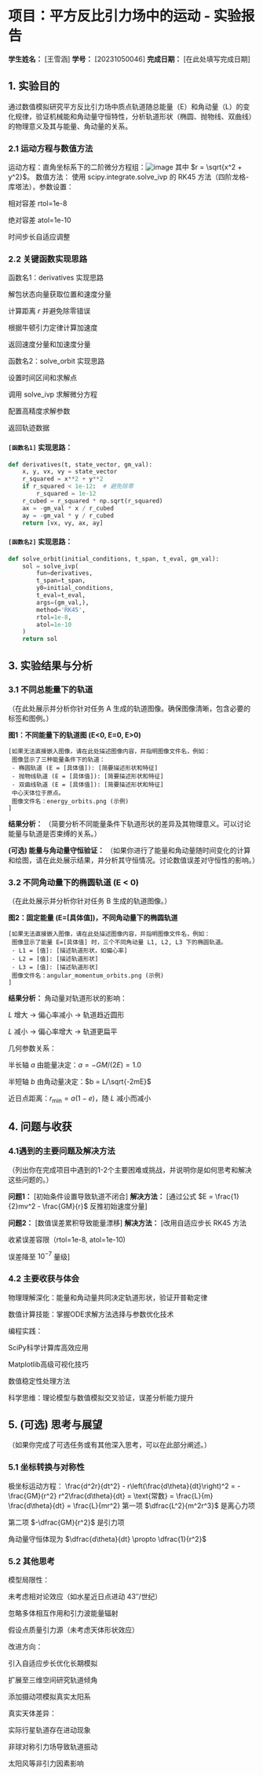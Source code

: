 # 项目：平方反比引力场中的运动 - 实验报告

**学生姓名：** [王雪涵]
**学号：** [20231050046]
**完成日期：** [在此处填写完成日期]

## 1. 实验目的

通过数值模拟研究平方反比引力场中质点轨道随总能量（E）和角动量（L）的变化规律，验证机械能和角动量守恒特性，分析轨道形状（椭圆、抛物线、双曲线）的物理意义及其与能量、角动量的关系。

### 2.1 运动方程与数值方法
运动方程：直角坐标系下的二阶微分方程组：![image](https://github.com/user-attachments/assets/97f0812d-0452-4036-a9bb-27dd8dfbfef5)
其中 $r = \sqrt{x^2 + y^2}$。
数值方法：
使用 scipy.integrate.solve_ivp 的 RK45 方法（四阶龙格-库塔法），参数设置：

相对容差 rtol=1e-8

绝对容差 atol=1e-10

时间步长自适应调整

### 2.2 关键函数实现思路
函数名1：derivatives 实现思路

解包状态向量获取位置和速度分量

计算距离 $r$ 并避免除零错误

根据牛顿引力定律计算加速度

返回速度分量和加速度分量

函数名2：solve_orbit 实现思路

设置时间区间和求解点

调用 solve_ivp 求解微分方程

配置高精度求解参数

返回轨迹数据

#### `[函数名1]` 实现思路：

```python
def derivatives(t, state_vector, gm_val):
    x, y, vx, vy = state_vector
    r_squared = x**2 + y**2
    if r_squared < 1e-12:  # 避免除零
        r_squared = 1e-12
    r_cubed = r_squared * np.sqrt(r_squared)
    ax = -gm_val * x / r_cubed
    ay = -gm_val * y / r_cubed
    return [vx, vy, ax, ay]
```

#### `[函数名2]` 实现思路：

```python
def solve_orbit(initial_conditions, t_span, t_eval, gm_val):
    sol = solve_ivp(
        fun=derivatives,
        t_span=t_span,
        y0=initial_conditions,
        t_eval=t_eval,
        args=(gm_val,),
        method='RK45',
        rtol=1e-8,
        atol=1e-10
    )
    return sol
```

## 3. 实验结果与分析

### 3.1 不同总能量下的轨道

（在此处展示并分析你针对任务 A 生成的轨道图像。确保图像清晰，包含必要的标签和图例。）

**图1：不同能量下的轨道图 (E<0, E=0, E>0)**

```
[如果无法直接嵌入图像，请在此处描述图像内容，并指明图像文件名，例如：
 图像显示了三种能量条件下的轨道：
 - 椭圆轨道 (E = [具体值]): [简要描述形状和特征]
 - 抛物线轨道 (E = [具体值]): [简要描述形状和特征]
 - 双曲线轨道 (E = [具体值]): [简要描述形状和特征]
 中心天体位于原点。
 图像文件名：energy_orbits.png (示例)
]
```

**结果分析：**
（简要分析不同能量条件下轨道形状的差异及其物理意义。可以讨论能量与轨道是否束缚的关系。）

**(可选) 能量与角动量守恒验证：**
（如果你进行了能量和角动量随时间变化的计算和绘图，请在此处展示结果，并分析其守恒情况。讨论数值误差对守恒性的影响。）

### 3.2 不同角动量下的椭圆轨道 (E < 0)

（在此处展示并分析你针对任务 B 生成的轨道图像。）

**图2：固定能量 (E=[具体值])，不同角动量下的椭圆轨道**

```
[如果无法直接嵌入图像，请在此处描述图像内容，并指明图像文件名，例如：
 图像显示了能量 E=[具体值] 时，三个不同角动量 L1, L2, L3 下的椭圆轨道。
 - L1 = [值]: [描述轨道形状，如偏心率]
 - L2 = [值]: [描述轨道形状]
 - L3 = [值]: [描述轨道形状]
 图像文件名：angular_momentum_orbits.png (示例)
]
```

**结果分析：**
角动量对轨道形状的影响：

$L$ 增大 → 偏心率减小 → 轨道趋近圆形

$L$ 减小 → 偏心率增大 → 轨道更扁平

几何参数关系：

半长轴 $a$ 由能量决定：$a = -GM/(2E) = 1.0$

半短轴 $b$ 由角动量决定：$b = L/\sqrt{-2mE}$

近日点距离：$r_{\min} = a(1-e)$，随 $L$ 减小而减小

## 4. 问题与收获

### 4.1遇到的主要问题及解决方法
（列出你在完成项目中遇到的1-2个主要困难或挑战，并说明你是如何思考和解决这些问题的。）

**问题1：** [初始条件设置导致轨道不闭合]
**解决方法：** [通过公式 $E = \frac{1}{2}mv^2 - \frac{GM}{r}$ 反推初始速度分量]

**问题2：** [数值误差累积导致能量漂移]
**解决方法：** [改用自适应步长 RK45 方法

收紧误差容限（rtol=1e-8, atol=1e-10)

误差降至 $10^{-7}$ 量级]

### 4.2 主要收获与体会
物理理解深化：能量和角动量共同决定轨道形状，验证开普勒定律

数值计算技能：掌握ODE求解方法选择与参数优化技术

编程实践：

SciPy科学计算库高效应用

Matplotlib高级可视化技巧

数值稳定性处理方法

科学思维：理论模型与数值模拟交叉验证，误差分析能力提升

## 5. (可选) 思考与展望

（如果你完成了可选任务或有其他深入思考，可以在此部分阐述。）

### 5.1 坐标转换与对称性
极坐标运动方程：
\frac{d^2r}{dt^2} - r\left(\frac{d\theta}{dt}\right)^2 = -\frac{GM}{r^2}
r^2\frac{d\theta}{dt} = \text{常数} = \frac{L}{m}
\frac{d\theta}{dt} = \frac{L}{mr^2}
第一项 $\dfrac{L^2}{m^2r^3}$ 是离心力项

第二项 $-\dfrac{GM}{r^2}$ 是引力项

角动量守恒体现为 $\dfrac{d\theta}{dt} \propto \dfrac{1}{r^2}$
### 5.2 其他思考
模型局限性：

未考虑相对论效应（如水星近日点进动 $43''/$世纪）

忽略多体相互作用和引力波能量辐射

假设点质量引力源（未考虑天体形状效应）

改进方向：

引入自适应步长优化长期模拟

扩展至三维空间研究轨道倾角

添加摄动项模拟真实太阳系

真实天体差异：

实际行星轨道存在进动现象

非球对称引力场导致轨道振动

太阳风等非引力因素影响

